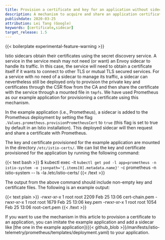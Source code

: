 ```yaml
---
title: Provision a certificate and key for an application without sidecars [Experimental]
description: A mechanism to acquire and share an application certificate and key through mounted files.
publishdate: 2020-03-25
attribution: Lei Tang (Google)
keywords: [certificate,sidecar]
target_release: 1.5
---
```


{{< boilerplate experimental-feature-warning >}}

Istio sidecars obtain their certificates using
the secret discovery service.
A service in the service mesh may not need (or want) an Envoy sidecar
to handle its traffic. In this case, the service will need
to obtain a certificate itself if it wants to connect to other TLS or mutual TLS secured services.
For a service with no need of a sidecar to manage its traffic, a sidecar can nevertheless still be
deployed only to provision the private key and certificates through
the CSR flow from the CA and then share the certificate with the service
through a mounted file in `tmpfs`.
We have used Prometheus as our example application for provisioning
a certificate using this mechanism.

In the example application (i.e., Prometheus), a sidecar is added to the
Prometheus deployment by setting the flag `.Values.prometheus.provisionPrometheusCert`
to `true` (this flag is set to true by default in an Istio installation).
This deployed sidecar will then request and share a
certificate with Prometheus.

The key and certificate provisioned for the example application
are mounted in the directory `/etc/istio-certs/`.
We can list the key and certificate provisioned for the application by
running the following command:

{{< text bash >}}
$ kubectl exec -it `kubectl get pod -l app=prometheus -n istio-system -o jsonpath='{.items[0].metadata.name}'` -c prometheus -n istio-system -- ls -la /etc/istio-certs/
{{< /text >}}

The output from the above command should include non-empty key and certificate files. The following
is an example output:

{{< text plain >}}
-rwxr-xr-x    1 root     root          2209 Feb 25 13:06 cert-chain.pem
-rwxr-xr-x    1 root     root          1679 Feb 25 13:06 key.pem
-rwxr-xr-x    1 root     root          1054 Feb 25 13:06 root-cert.pem
{{< /text >}}

If you want to use the mechanism in this article to provision a certificate
to an application, you can imitate the example application and add a sidecar
like [the one in the example application]({{< github_blob >}}/manifests/istio-telemetry/prometheus/templates/deployment.yaml)
to your application.
